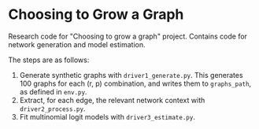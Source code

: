 # Choosing to Grow a Graph

Research code for "Choosing to grow a graph" project. Contains code for network generation and model estimation.

The steps are as follows:

1. Generate synthetic graphs with `driver1_generate.py`. This generates 100 graphs for each (r, p) combination, and writes them to `graphs_path`, as defined in `env.py`.
2. Extract, for each edge, the relevant network context with `driver2_process.py`.
3. Fit multinomial logit models with `driver3_estimate.py`.

